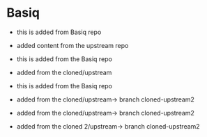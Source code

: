 # Basiq
- this is added from Basiq repo
- added content from the upstream repo
- this is added from the Basiq repo
- added from the cloned/upstream
- this is added from the Basiq repo
- added from the cloned/upstream-> branch cloned-upstream2
- added from the cloned/upstream-> branch cloned-upstream2

- added from the cloned 2/upstream-> branch cloned-upstream2
